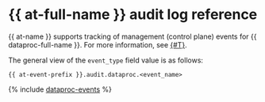 # {{ at-full-name }} audit log reference

{{ at-name }} supports tracking of management (control plane) events for {{ dataproc-full-name }}. For more information, see [{#T}](../audit-trails/concepts/format.md).

The general view of the `event_type` field value is as follows:

```text
{{ at-event-prefix }}.audit.dataproc.<event_name>
```

{% include [dataproc-events](../_includes/audit-trails/events/dataproc-events.md) %}
